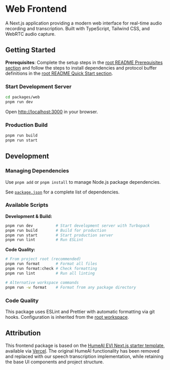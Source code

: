 # Web Frontend

A Next.js application providing a modern web interface for real-time audio recording and transcription. Built with TypeScript, Tailwind CSS, and WebRTC audio capture.

## Getting Started

**Prerequisites**: Complete the setup steps in the [root README Prerequisites section](https://github.com/Memory-Experience/momento/blob/main/README.md#prerequisites) and follow the steps to install dependencies and protocol buffer definitions in the [root README Quick Start section](https://github.com/Memory-Experience/momento/blob/main/README.md#quick-start).

### Start Development Server

```bash
cd packages/web
pnpm run dev
```

Open [http://localhost:3000](http://localhost:3000) in your browser.

### Production Build

```bash
pnpm run build
pnpm run start
```

## Development

### Managing Dependencies

Use `pnpm add` or `pnpm install` to manage Node.js package dependencies.

See [`package.json`](https://github.com/Memory-Experience/momento/blob/main/packages/web/package.json) for a complete list of dependencies.

### Available Scripts

**Development & Build:**

```bash
pnpm run dev          # Start development server with Turbopack
pnpm run build        # Build for production
pnpm run start        # Start production server
pnpm run lint         # Run ESLint
```

**Code Quality:**

```bash
# From project root (recommended)
pnpm run format       # Format all files
pnpm run format:check # Check formatting
pnpm run lint         # Run all linting

# Alternative workspace commands
pnpm run -w format    # Format from any package directory
```

### Code Quality

This package uses ESLint and Prettier with automatic formatting via git hooks. Configuration is inherited from the [root workspace](https://github.com/Memory-Experience/momento/blob/main/.lintstagedrc.yaml).

## Attribution

This frontend package is based on the [HumeAI EVI Next.js starter template](https://github.com/HumeAI/hume-evi-next-js-starter), available via [Vercel](https://vercel.com/templates/ai/empathic-voice-interface-starter). The original HumeAI functionality has been removed and replaced with our speech transcription implementation, while retaining the base UI components and project structure.

